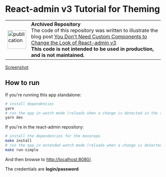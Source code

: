 # React-admin v3 Tutorial for Theming

<table>
  <tr>
    <td><img width="60" src="https://cdnjs.cloudflare.com/ajax/libs/octicons/8.5.0/svg/book.svg" alt="publication" /></td>
    <td><strong>Archived Repository</strong><br /> The code of this repository was written to illustrate the blog post <a href="https://marmelab.com/blog/2020/09/01/react-admin-tutorials-build-your-own-theme.html">You Don't Need Custom Components to Change the Look of React-admin v3</a><br /><strong>This code is not intended to be used in production, and is not maintained.</strong></td>
  </tr>
</table>

[Screenshot](./assets/final-result.png)

## How to run

If you're running this app standalone:

```sh
# install dependencies
yarn
# run the app in watch mode (reloads when a change is detected in the app code)
yarn dev
```

If you're in the react-admin repository:

```sh
# install the dependencies for the monorepo
make install
# run the app in extended watch mode (reloads when a change is detected in the app code and in the packages code)
make run-simple
```

And then browse to [http://localhost:8080/](http://localhost:8080/).

The credentials are **login/password**
